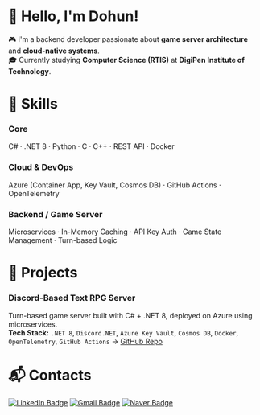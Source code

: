 # 👋 Hello, I'm Dohun!

🎮 I'm a backend developer passionate about **game server architecture** and **cloud-native systems**.  
🎓 Currently studying **Computer Science (RTIS)** at **DigiPen Institute of Technology**.

# 💪 Skills

### Core
C# · .NET 8 · Python · C  · C++ · REST API · Docker

### Cloud & DevOps
Azure (Container App, Key Vault, Cosmos DB) · GitHub Actions · OpenTelemetry

### Backend / Game Server
Microservices · In-Memory Caching · API Key Auth · Game State Management · Turn-based Logic


# 🚀 Projects

### Discord-Based Text RPG Server  
Turn-based game server built with C# + .NET 8, deployed on Azure using microservices.  
**Tech Stack:** `.NET 8`, `Discord.NET`, `Azure Key Vault`, `Cosmos DB`, `Docker`, `OpenTelemetry`, `GitHub Actions`
→ [GitHub Repo](https://github.com/Dungeon-RPG-Discord-Game-Server)

# :mailbox_with_mail: Contacts
[![LinkedIn Badge](http://img.shields.io/badge/-LinkedIn-003D8F?style=flat-square&logo=github&link=https://soo-vely-dev.tistory.com/)](https://www.linkedin.com/in/dohun-lee-304971313/)
[![Gmail Badge](https://img.shields.io/badge/Gmail-d14836?style=flat-square&logo=Gmail&logoColor=white&link=mailto:kimsh1691@gmail.com)](mailto:vbn9302@gmail.com)
[![Naver Badge](https://img.shields.io/badge/Naver-03C75A?style=flat-square&logo=Naver&logoColor=white&link=mailto:rlatngus1691@naver.com)](mailto:vbn930@naver.com)
